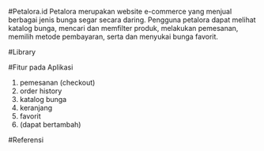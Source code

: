 #Petalora.id
Petalora merupakan website e-commerce yang menjual berbagai jenis bunga segar secara daring. Pengguna petalora dapat melihat katalog bunga, mencari dan memfilter produk, melakukan pemesanan, memilih metode pembayaran, serta dan menyukai bunga favorit.

#Library

#Fitur pada Aplikasi
1. pemesanan (checkout)
2. order history
3. katalog bunga
4. keranjang
5. favorit
6. (dapat bertambah)

#Referensi
